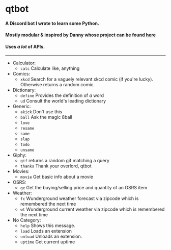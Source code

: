 # qtbot
#### A Discord bot I wrote to learn some Python. 
#### Mostly modular & inspired by Danny whose project can be found [here](https://github.com/Rapptz/RoboDanny)
#### Uses *a lot* of APIs.
---
* Calculator: 
  * `calc`   Calculate like, anything 
* Comics: 
  * `xkcd`   Search for a vaguely relevant xkcd comic (if you're lucky). Otherwise returns a random comic.
* Dictionary: 
  * `define` Provides the definition of *a* word  
  * `ud`     Consult the world's leading dictionary  
* Generic:  
  * `akick`  Don't use this 
  * `ball`  Ask the magic 8ball  
  * `love`    
  * `resame` 
  * `same`   
  * `slap`   
  * `todo`   
  * `unsame` 
* Giphy:
  * `gif`    returns a random gif matching a query 
  * `thanks` Thank your overlord, qtbot 
* Movies:
  * `movie`  Get basic info about a movie 
* OSRS:
  * `ge`     Get the buying/selling price and quantity of an OSRS item 
* Weather:
  * `fc`     Wunderground weather forecast via zipcode which is remembered the next time
  * `wt`     Wunderground current weather via zipcode which is remembered the next time
* No Category:
  * `help`   Shows this message.
  * `load`   Loads an extension
  * `unload` Unloads an extension.
  * `uptime` Get current uptime 

